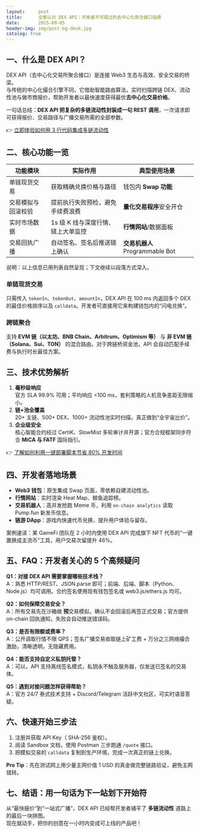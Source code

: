```yaml
---
layout:     post
title:      全面认识 DEX API：开发者不可错过的去中心化聚合接口指南
date:       2025-09-05
header-img: img/post-bg-desk.jpg
catalog: true
---
```


## 一、什么是 DEX API？

DEX API（去中心化交易所聚合接口）是连接 Web3 生态与高效、安全交易的桥梁。  
与传统的中心化撮合引擎不同，它借助智能路由算法，实时扫描跨链 DEX、流动性池与做市商报价，帮助开发者以最快速度获得最优**去中心化交易价格**。

一句话总结：**DEX API 把复杂的多链流动性封装成一句 REST 调用**，一次请求即可获得报价、交易路径与广播交易所需的全部参数。

👉 [立即体验如何用 3 行代码集成多链流动性](https://okxdog.com/)

## 二、核心功能一览

| 功能模块           | 实际作用                                     | 典型使用场景                     |
|--------------------|----------------------------------------------|----------------------------------|
| 单链现货交易       | 获取精确兑换价格与路径                       | 钱包内 **Swap 功能**             |
| 交易模拟与回滚校验 | 提前执行失败预检，避免手续费浪费             | **量化交易程序**安全开仓         |
| 实时市场数据       | 1s 级 K 线与深度行情、链上大单监控           | **行情网站**/数据面板            |
| 交易回执广播       | 自动签名、签名后推送链上确认                 | **交易机器人** Programmable Bot |

说明：以上信息已用列表自然呈现；下文继续以段落方式深入。

### 单链现货交易
只需传入 `tokenIn`、`tokenOut`、`amountIn`，DEX API 在 100 ms 内返回多个 DEX 的最佳价格排序以及 `calldata`。开发者可直接用它来构建钱包内的“闪电兑换”。

### 跨链聚合
支持 **EVM 链（以太坊、BNB Chain、Arbitrum、Optimism 等）** 与 **非 EVM 链（Solana、Sui、TON）** 的混合路由。对于跨链桥资金池，API 会自动匹配手续费与执行时长最佳方案。

## 三、技术优势解析

1. **毫秒级响应**  
   官方 SLA 99.9% 可用；平均响应 <100 ms，套利策略的人机竞争差距无限缩小。  
2. **链+池全覆盖**  
   20+ 主链、500+ DEX、1000+ 流动性池实时扫描，真正做到“全宇宙比价”。  
3. **企业级安全**  
   核心智能合约经过 CertiK、SlowMist 多轮审计并开源；官方合规框架同步符合 **MiCA 与 FATF** 国际指引。

👉 [了解如何利用一键部署脚本节省 80% 开发时间](https://okxdog.com/)

## 四、开发者落地场景

- **Web3 钱包**：原生集成 Swap 页面，零依赖自建流动性池。  
- **行情网站**：实时渲染 Heat Map、鲸鱼追踪榜。  
- **交易机器人**：高并发抢跑 Meme 币，利用 `on-chain analytics` 读取 Pump.fun 新发币信息。  
- **链游 DApp**：游戏内快速代币兑换，提升用户体验与留存。  

案例速读：某 GameFi 团队在 2 小时内使用 DEX API 完成旗下 NFT 代币的“一键置换成主流币”工具，用户交易次留提升 46%。

## 五、FAQ：开发者关心的 5 个高频疑问

**Q1：对接 DEX API 需要掌握哪些技术栈？**  
A：熟悉 HTTP/REST、JSON.parse 即可；前端、后端、脚本（Python、Node.js）均可调用。合约签名使用现有钱包签名或 web3.js/ethers.js 均可。

**Q2：如何保障交易安全？**  
A：所有交易先在沙箱做 **预**交易模拟，确认不会回滚后再签正式交易；官方提供 on-chain 回执通知，失败会自动推送错误码。

**Q3：是否有限额或费率？**  
A：公开调取行情不限 QPS；签名广播交易收取链上矿工费 + 万分之三网络撮合激励，清晰透明，无隐藏费用。

**Q4：能否支持自定义私钥托管？**  
A：可以，API 支持离线签名模式，私钥永不触及服务器，仅发送已签名的交易体。

**Q5：遇到对接问题怎样获得帮助？**  
A：官方 24/7 泰式技术支持 + Discord/Telegram 活跃中文社区，可实时语音答疑。

## 六、快速开始三步法

1. 注册并获取 API Key（ SHA-256 鉴权）。  
2. 阅读 Sandbox 文档，使用 Postman 三步跑通 `/quote` 接口。  
3. 把模拟交易的 `calldata` 复制到生产环境，完成一次真正的链上兑换。

**Pro Tip**：先在测试网上用少量主网价值 1 USD 的真金做完整链路验证，避免主网错转。

## 七、结语：用一句话为下一站划下开始符

从“最快报价”到“一站式广播”，DEX API 已经帮开发者铺平了 **多链流动性** 道路上的最后一块拼图。  
现在就动手，把你的创意在一小时内变成可上线的产品吧！